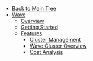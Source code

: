<meta name="robots" content="noindex">

<!-- Table of Contents -->

- <a href="/" class="sidebar-home"><i data-feather="arrow-left" class="sidebar-back-icon"></i>Back to Main Tree</a>
- [Wave](wave/)
  - [Overview](wave/overview)
  - [Getting Started](wave/getting-started/)
  - [Features](wave/features/)
    - [Cluster Management](wave/features/cluster-management)
    - [Wave Cluster Overview](wave/features/wave-cluster-overview)
    - [Cost Analysis](wave/features/cost-analysis)
